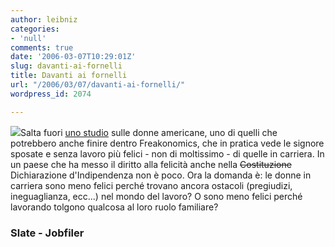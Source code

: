 ```yaml
---
author: leibniz
categories:
- 'null'
comments: true
date: '2006-03-07T10:29:01Z'
slug: davanti-ai-fornelli
title: Davanti ai fornelli
url: "/2006/03/07/davanti-ai-fornelli/"
wordpress_id: 2074

---
```

![](https://www.jobfiler.com/images/paper-lunch-bag.gif)Salta fuori [uno studio](https://www.slate.com/id/2137537/nav/tap1/) sulle donne americane, uno di quelli che potrebbero anche finire dentro Freakonomics, che in pratica vede le signore sposate e senza lavoro più felici - non di moltissimo - di quelle in carriera. In un paese che ha messo il diritto alla felicità anche nella <strike>Costituzione</strike> Dichiarazione d'Indipendenza non è poco. Ora la domanda è: le donne in carriera sono meno felici perché trovano ancora ostacoli (pregiudizi, ineguaglianza, ecc...) nel mondo del lavoro? O sono meno felici perché lavorando tolgono qualcosa al loro ruolo familiare?


### Slate - Jobfiler
